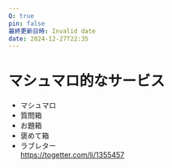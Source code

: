 ```yaml
---
Q: true
pin: false
最終更新日時: Invalid date
date: 2024-12-27T22:35
---
```

# マシュマロ的なサービス

- マシュマロ
- 質問箱
- お題箱
- 褒めて箱
- ラブレター  
    https://togetter.com/li/1355457